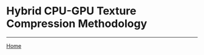 # Hybrid CPU-GPU Texture Compression Methodology




<!-- |H-ETC2 System Overview| Performance |
|   :-:     |   :-:      |
|![fig:H-ETC2](./assets/H-ETC2.png)      | ![fig:teaser_image](./assets/teaser_image.png) |
### **H-ETC2 : Design of a CPU-GPU Hybrid ETC2 Encoder**    
#### Summary    
- 개요: CPU와 GPU를 활용하는 Hybrid ETC2 Encoding Pipeline 구축
- 담당: 전반적인 Ecnoding Pipeline 구현 및 실험

#### Details    
- 빠른 속도와 좋은 품질을 위해 OpenGL의 Compute Shader와 Multi-Threading, AVX2 SIMD Intrinsic 사용
- CPU Encoder 에서는 *"Problematic Pixel Block"* 을 판단을 하며 빠른 Encoding 진행
- 판단 된 *"Problematic Pixel Block"* 들은 GPU Encoder 의 input으로 전처리
- 생성 된 input image는 GPU Encoder 에 의해 Encoding 된 후 최종 Texture Compression 을 마무리
- Encoding Quality 측면 최대 20% 향상, Encoding Speed 측면 최대 100 ~ 1000% 향상 -->


---
[Home](../README.md)